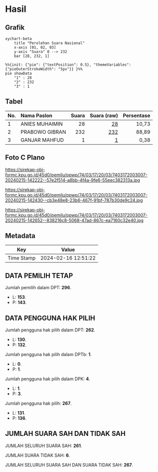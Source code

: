# Hasil

## Grafik

```mermaid
xychart-beta
    title "Perolehan Suara Nasional"
    x-axis [01, 02, 03]
    y-axis "Suara" 0 --> 232
    bar [28, 232, 1]
```

```mermaid
%%{init: {"pie": {"textPosition": 0.5}, "themeVariables": {"pieOuterStrokeWidth": "5px"}} }%%
pie showData
    "1" : 28
    "2" : 232
    "3" : 1
```

## Tabel

| No. | Nama Paslon    | Suara | Suara (raw) | Persentase |
|:--- |:-------------- | -----:| -----------:| ----------:|
| 1   | ANIES MUHAIMIN | 28    | [28][p-1]   | 10,73      |
| 2   | PRABOWO GIBRAN | 232   | [232][p-2]  | 88,89      |
| 3   | GANJAR MAHFUD  | 1     | [1][p-3]    | 0,38       |


[p-1]: https://github.com/gigit-pemilu/pemilu-2024/blob/main/pilpres/hitung-suara/sub/74-sulawesi-tenggara/sub/03-muna/sub/17-duruka/sub/2003-lagasa/sub/007-tps/sub/paslon-1.txt
[p-2]: https://github.com/gigit-pemilu/pemilu-2024/blob/main/pilpres/hitung-suara/sub/74-sulawesi-tenggara/sub/03-muna/sub/17-duruka/sub/2003-lagasa/sub/007-tps/sub/paslon-2.txt
[p-3]: https://github.com/gigit-pemilu/pemilu-2024/blob/main/pilpres/hitung-suara/sub/74-sulawesi-tenggara/sub/03-muna/sub/17-duruka/sub/2003-lagasa/sub/007-tps/sub/paslon-3.txt

## Foto C Plano

https://sirekap-obj-formc.kpu.go.id/45d0/pemilu/ppwp/74/03/17/20/03/7403172003007-20240215-142222--57e2f514-a8bb-4f4a-9fe6-55eec382313a.jpg

https://sirekap-obj-formc.kpu.go.id/45d0/pemilu/ppwp/74/03/17/20/03/7403172003007-20240215-142430--cb3e48e8-23b6-467f-91bf-787b30de9c24.jpg

https://sirekap-obj-formc.kpu.go.id/45d0/pemilu/ppwp/74/03/17/20/03/7403172003007-20240215-142652--838216c8-5068-47ad-867c-ea7160c32e40.jpg


## Metadata

| Key        | Value               |
| ---------- | ------------------- |
| Time Stamp | 2024-02-16 12:51:22 |


## DATA PEMILIH TETAP

Jumlah pemilih dalam DPT: **296**.
 * L: **153**.
 * P: **143**.

## DATA PENGGUNA HAK PILIH

Jumlah pengguna hak pilih dalam DPT: **262**.
 * L: **130**.
 * P: **132**.

Jumlah pengguna hak pilih dalam DPTb: **1**.
 * L: **0**.
 * P: **1**.

Jumlah pengguna hak pilih dalam DPK: **4**.
 * L: **1**.
 * P: **3**.

Jumlah pengguna hak pilih: **267**.
 * L: **131**.
 * P: **136**.

## JUMLAH SUARA SAH DAN TIDAK SAH

JUMLAH SELURUH SUARA SAH: **261**.

JUMLAH SUARA TIDAK SAH: **6**.

JUMLAH SELURUH SUARA SAH DAN SUARA TIDAK SAH: **267**.



